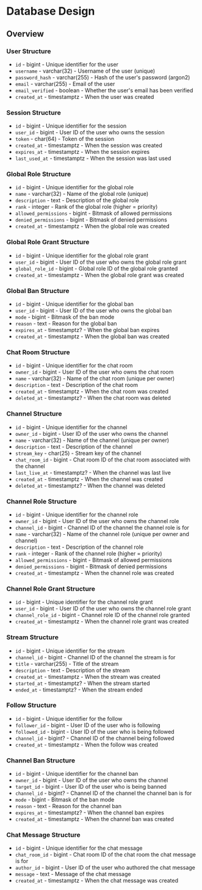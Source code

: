 # Database Design

## Overview

### User Structure

- `id` - bigint - Unique identifier for the user
- `username` - varchar(32) - Username of the user (unique)
- `password_hash` - varchar(255) - Hash of the user's password (argon2)
- `email` - varchar(255) - Email of the user
- `email_verified` - boolean - Whether the user's email has been verified
- `created_at` - timestamptz - When the user was created

### Session Structure

- `id` - bigint - Unique identifier for the session
- `user_id` - bigint - User ID of the user who owns the session
- `token` - char(64) - Token of the session
- `created_at` - timestamptz - When the session was created
- `expires_at` - timestamptz - When the session expires
- `last_used_at` - timestamptz - When the session was last used

### Global Role Structure

- `id` - bigint - Unique identifier for the global role
- `name` - varchar(32) - Name of the global role (unique)
- `description` - text - Description of the global role
- `rank` - integer - Rank of the global role (higher = priority)
- `allowed_permissions` - bigint - Bitmask of allowed permissions
- `denied_permissions` - bigint - Bitmask of denied permissions
- `created_at` - timestamptz - When the global role was created

### Global Role Grant Structure

- `id` - bigint - Unique identifier for the global role grant
- `user_id` - bigint - User ID of the user who owns the global role grant
- `global_role_id` - bigint - Global role ID of the global role granted
- `created_at` - timestamptz - When the global role grant was created

### Global Ban Structure

- `id` - bigint - Unique identifier for the global ban
- `user_id` - bigint - User ID of the user who owns the global ban
- `mode` - bigint - Bitmask of the ban mode
- `reason` - text - Reason for the global ban
- `expires_at` - timestamptz? - When the global ban expires
- `created_at` - timestamptz - When the global ban was created

### Chat Room Structure

- `id` - bigint - Unique identifier for the chat room
- `owner_id` - bigint - User ID of the user who owns the chat room
- `name` - varchar(32) - Name of the chat room (unique per owner)
- `description` - text - Description of the chat room
- `created_at` - timestamptz - When the chat room was created
- `deleted_at` - timestamptz? - When the chat room was deleted

### Channel Structure

- `id` - bigint - Unique identifier for the channel
- `owner_id` - bigint - User ID of the user who owns the channel
- `name` - varchar(32) - Name of the channel (unique per owner)
- `description` - text - Description of the channel
- `stream_key` - char(25) - Stream key of the channel
- `chat_room_id` - bigint - Chat room ID of the chat room associated with the channel
- `last_live_at` - timestamptz? - When the channel was last live
- `created_at` - timestamptz - When the channel was created
- `deleted_at` - timestamptz? - When the channel was deleted

### Channel Role Structure

- `id` - bigint - Unique identifier for the channel role
- `owner_id` - bigint - User ID of the user who owns the channel role
- `channel_id` - bigint - Channel ID of the channel the channel role is for
- `name` - varchar(32) - Name of the channel role (unique per owner and channel)
- `description` - text - Description of the channel role
- `rank` - integer - Rank of the channel role (higher = priority)
- `allowed_permissions` - bigint - Bitmask of allowed permissions
- `denied_permissions` - bigint - Bitmask of denied permissions
- `created_at` - timestamptz - When the channel role was created

### Channel Role Grant Structure

- `id` - bigint - Unique identifier for the channel role grant
- `user_id` - bigint - User ID of the user who owns the channel role grant
- `channel_role_id` - bigint - Channel role ID of the channel role granted
- `created_at` - timestamptz - When the channel role grant was created

### Stream Structure

- `id` - bigint - Unique identifier for the stream
- `channel_id` - bigint - Channel ID of the channel the stream is for
- `title` - varchar(255) - Title of the stream
- `description` - text - Description of the stream
- `created_at` - timestamptz - When the stream was created
- `started_at` - timestamptz? - When the stream started
- `ended_at` - timestamptz? - When the stream ended

### Follow Structure

- `id` - bigint - Unique identifier for the follow
- `follower_id` - bigint - User ID of the user who is following
- `followed_id` - bigint - User ID of the user who is being followed
- `channel_id` - bigint? - Channel ID of the channel being followed
- `created_at` - timestamptz - When the follow was created

### Channel Ban Structure

- `id` - bigint - Unique identifier for the channel ban
- `owner_id` - bigint - User ID of the user who owns the channel
- `target_id` - bigint - User ID of the user who is being banned
- `channel_id` - bigint? - Channel ID of the channel the channel ban is for
- `mode` - bigint - Bitmask of the ban mode
- `reason` - text - Reason for the channel ban
- `expires_at` - timestamptz? - When the channel ban expires
- `created_at` - timestamptz - When the channel ban was created

### Chat Message Structure

- `id` - bigint - Unique identifier for the chat message
- `chat_room_id` - bigint - Chat room ID of the chat room the chat message is for
- `author_id` - bigint - User ID of the user who authored the chat message
- `message` - text - Message of the chat message
- `created_at` - timestamptz - When the chat message was created
